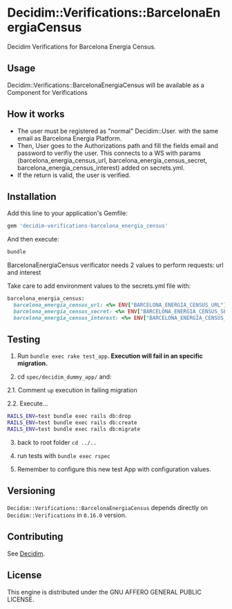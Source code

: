 # Decidim::Verifications::BarcelonaEnergiaCensus

Decidim Verifications for Barcelona Energia Census.

## Usage

Decidim::Verifications::BarcelonaEnergiaCensus will be available as a Component for Verifications

## How it works
- The user must be registered as "normal" Decidim::User. with the same email as Barcelona Energia Platform.
- Then, User goes to the Authorizations path and fill the fields email and password to verifiy the user. This connects to a WS with params (barcelona_energia_census_url, barcelona_energia_census_secret, barcelona_energia_census_interest) added on secrets.yml.
- If the return is valid, the user is verified.

## Installation

Add this line to your application's Gemfile:

```ruby
gem 'decidim-verifications-barcelona_energia_census'
```

And then execute:

```bash
bundle
```

BarcelonaEnergiaCensus verificator needs 2 values to perform requests: url and interest

Take care to add environment values to the secrets.yml file with:

```ruby
barcelona_energia_census:
  barcelona_energia_census_url: <%= ENV["BARCELONA_ENERGIA_CENSUS_URL"] %>
  barcelona_energia_census_secret: <%= ENV["BARCELONA_ENERGIA_CENSUS_SECRET"] %>
  barcelona_energia_census_interest: <%= ENV["BARCELONA_ENERGIA_CENSUS_INTEREST"] %>
```
## Testing

1. Run `bundle exec rake test_app`. **Execution will fail in an specific migration.**

2. cd `spec/decidim_dummy_app/` and:

  2.1. Comment `up` execution in failing migration

  2.2. Execute...
  ```bash
  RAILS_ENV=test bundle exec rails db:drop
  RAILS_ENV=test bundle exec rails db:create
  RAILS_ENV=test bundle exec rails db:migrate
  ```
3. back to root folder `cd ../..`

4. run tests with `bundle exec rspec`

5. Remember to configure this new test App with configuration values.

## Versioning

`Decidim::Verifications::BarcelonaEnergiaCensus` depends directly on `Decidim::Verifications` in `0.16.0` version.

## Contributing

See [Decidim](https://github.com/decidim/decidim).

## License

This engine is distributed under the GNU AFFERO GENERAL PUBLIC LICENSE.
